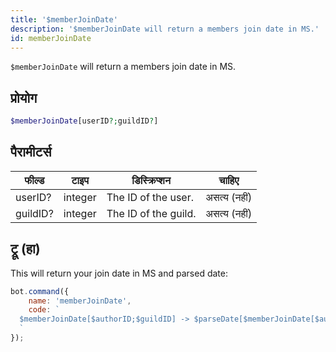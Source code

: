 ```yaml
---
title: '$memberJoinDate'
description: '$memberJoinDate will return a members join date in MS.'
id: memberJoinDate
---
```


`$memberJoinDate` will return a members join date in MS.

## प्रोयोग

```php
$memberJoinDate[userID?;guildID?]
```

## पैरामीटर्स

| फील्ड    | टाइप    | डिस्क्रिप्शन         |    चाहिए     |
| -------- | ------- | -------------------- |:------------:|
| userID?  | integer | The ID of the user.  | असत्य (नहीं) |
| guildID? | integer | The ID of the guild. | असत्य (नहीं) |

## ट्रू (हा)

This will return your join date in MS and parsed date:

```javascript
bot.command({
    name: 'memberJoinDate',
    code: `
  $memberJoinDate[$authorID;$guildID] -> $parseDate[$memberJoinDate[$authorID;$guildID]]
  `
});
```
